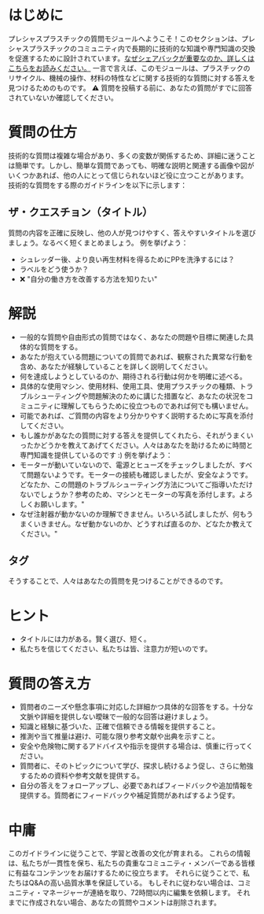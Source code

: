 # はじめに 
プレシャスプラスチックの質問モジュールへようこそ！このセクションは、プレシャスプラスチックのコミュニティ内で長期的に技術的な知識や専門知識の交換を促進するために設計されています。[なぜシェアバックが重要なのか、詳しくはこちらをお読みください。](https://community.preciousplastic.com/academy/universe/contribute) 
一言で言えば、このモジュールは、プラスチックのリサイクル、機械の操作、材料の特性などに関する技術的な質問に対する答えを見つけるためのものです。 
⚠️ 質問を投稿する前に、あなたの質問がすでに回答されていないか確認してください。 
# 質問の仕方 
技術的な質問は複雑な場合があり、多くの変数が関係するため、詳細に迷うことは簡単です。しかし、簡単な質問であっても、明確な説明と関連する画像や図がいくつかあれば、他の人にとって信じられないほど役に立つことがあります。 
技術的な質問をする際のガイドラインを以下に示します： 
## ザ・クエスチョン（タイトル） 
質問の内容を正確に反映し、他の人が見つけやすく、答えやすいタイトルを選びましょう。なるべく短くまとめましょう。 
例を挙げよう： 
- シュレッダー後、より良い再生材料を得るためにPPを洗浄するには？ 
- ラベルをどう使うか？ 
- ❌ "自分の働き方を改善する方法を知りたい" 

# 解説 
- 一般的な質問や自由形式の質問ではなく、あなたの問題や目標に関連した具体的な質問をする。 
- あなたが抱えている問題についての質問であれば、観察された異常な行動を含め、あなたが経験していることを詳しく説明してください。 
- 何を達成しようとしているのか、期待される行動は何かを明確に述べる。 
- 具体的な使用マシン、使用材料、使用工具、使用プラスチックの種類、トラブルシューティングや問題解決のために講じた措置など、あなたの状況をコミュニティに理解してもらうために役立つものであれば何でも構いません。 
- 可能であれば、ご質問の内容をより分かりやすく説明するために写真を添付してください。 
- もし誰かがあなたの質問に対する答えを提供してくれたら、それがうまくいったかどうかを教えてあげてください。人々はあなたを助けるために時間と専門知識を提供しているのです :) 
例を挙げよう： 
- モーターが動いていないので、電源とヒューズをチェックしましたが、すべて問題ないようです。モーターの接続も確認しましたが、安全なようです。どなたか、この問題のトラブルシューティング方法についてご指導いただけないでしょうか？参考のため、マシンとモーターの写真を添付します。よろしくお願いします。" 
- なぜ注射器が動かないのか理解できません。いろいろ試しましたが、何もうまくいきません。なぜ動かないのか、どうすれば直るのか、どなたか教えてください。" 
## タグ 
そうすることで、人々はあなたの質問を見つけることができるのです。 
# ヒント 
- タイトルには力がある。賢く選び、短く。 
- 私たちを信じてください、私たちは皆、注意力が短いのです。 
# 質問の答え方 
- 質問者のニーズや懸念事項に対応した詳細かつ具体的な回答をする。十分な文脈や詳細を提供しない曖昧で一般的な回答は避けましょう。 
- 知識と経験に基づいた、正確で信頼できる情報を提供すること。 
- 推測や当て推量は避け、可能な限り参考文献や出典を示すこと。 
- 安全や危険物に関するアドバイスや指示を提供する場合は、慎重に行ってください。 
- 質問者に、そのトピックについて学び、探求し続けるよう促し、さらに勉強するための資料や参考文献を提供する。 
- 自分の答えをフォローアップし、必要であればフィードバックや追加情報を提供する。質問者にフィードバックや補足質問があればするよう促す。 
# 中庸 
このガイドラインに従うことで、学習と改善の文化が育まれる。 
これらの情報は、私たちが一貫性を保ち、私たちの貴重なコミュニティ・メンバーである皆様に有益なコンテンツをお届けするために役立ちます。 
それらに従うことで、私たちはQ&Aの高い品質水準を保証している。 
もしそれに従わない場合は、コミュニティ・マネージャーが連絡を取り、72時間以内に編集を依頼します。 
それまでに作成されない場合、あなたの質問やコメントは削除されます。 
